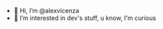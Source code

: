 - 👋 Hi, I’m @alexvicenza
- 👀 I’m interested in dev's stuff, u know, I'm curious

<!---
alexvicenza/alexvicenza is a ✨ special ✨ repository because its `README.md` (this file) appears on your GitHub profile.
You can click the Preview link to take a look at your changes.
--->
